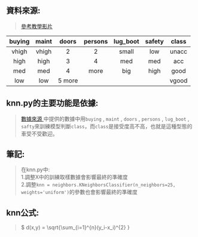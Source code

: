 ## 資料來源:  
>[ 參考教學影片 ](https://l.facebook.com/l.php?u=https%3A%2F%2Fwww.youtube.com%2Fwatch%3Fv%3DpqNCD_5r0IU%26t%3D2541s&h=AT1YTcr7H6_Uu2LU9naGenvq0kplgOsO4P8Eciijk7Xf4YakLBppeuKEXuV-F40rDBf8eV_1zWPkVoLcCU_CLOnHXawSDvXHFYV_Bbba9PW1eCtdroEJY38UKRCchpq3UF1jb99LpdIdbRk&s=1/"Title")  

| buying | maint | doors | persons | lug_boot | safety | class|
| :-----:| :----: | :----: |:----:| :----:| :----: | :----:|
| vhigh | vhigh | 2 | 2 | small | low | unacc |
| high | high | 3 | 4 | med | med | acc |
| med | med | 4 | more | big | high | good|
| low | low | 5 more | |||vgood |
## knn.py的主要功能是依據:
>[ 數據來源 ](https://archive.ics.uci.edu/ml/datasets/car+evaluation)中提供的數據中用` buying ` , ` maint ` , ` doors ` , ` persons ` , ` lug_boot ` , `safty`來訓練模型判斷` class `，而` class `是接受度高不高，也就是這種型態的車受不受歡迎。
## 筆記:  
> 在knn.py中:  
>1.調整X中的訓練取樣數據會影響最終的準確度  
>2.調整` knn = neighbors.KNeighborsClassifier(n_neighbors=25, weights='uniform') `的參數也會影響最終的準確度
## knn公式:  
> $ d(x,y) = \sqrt{\sum_{i=1}^{n}(y_i-x_i)^{2}  }
